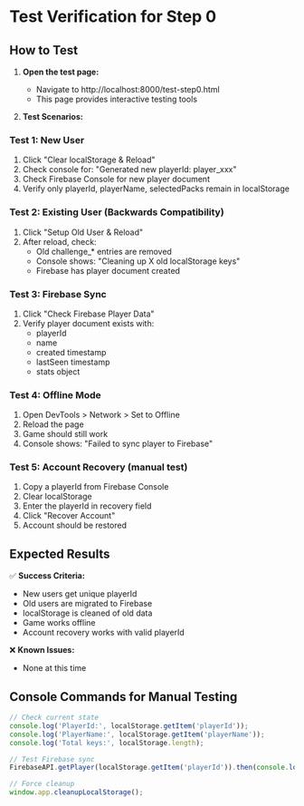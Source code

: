 # Test Verification for Step 0

## How to Test

1. **Open the test page:**
   - Navigate to http://localhost:8000/test-step0.html
   - This page provides interactive testing tools

2. **Test Scenarios:**

### Test 1: New User
1. Click "Clear localStorage & Reload"
2. Check console for: "Generated new playerId: player_xxx"
3. Check Firebase Console for new player document
4. Verify only playerId, playerName, selectedPacks remain in localStorage

### Test 2: Existing User (Backwards Compatibility)
1. Click "Setup Old User & Reload"
2. After reload, check:
   - Old challenge_* entries are removed
   - Console shows: "Cleaning up X old localStorage keys"
   - Firebase has player document created

### Test 3: Firebase Sync
1. Click "Check Firebase Player Data"
2. Verify player document exists with:
   - playerId
   - name
   - created timestamp
   - lastSeen timestamp
   - stats object

### Test 4: Offline Mode
1. Open DevTools > Network > Set to Offline
2. Reload the page
3. Game should still work
4. Console shows: "Failed to sync player to Firebase"

### Test 5: Account Recovery (manual test)
1. Copy a playerId from Firebase Console
2. Clear localStorage
3. Enter the playerId in recovery field
4. Click "Recover Account"
5. Account should be restored

## Expected Results

✅ **Success Criteria:**
- New users get unique playerId
- Old users are migrated to Firebase
- localStorage is cleaned of old data
- Game works offline
- Account recovery works with valid playerId

❌ **Known Issues:**
- None at this time

## Console Commands for Manual Testing

```javascript
// Check current state
console.log('PlayerId:', localStorage.getItem('playerId'));
console.log('PlayerName:', localStorage.getItem('playerName'));
console.log('Total keys:', localStorage.length);

// Test Firebase sync
FirebaseAPI.getPlayer(localStorage.getItem('playerId')).then(console.log);

// Force cleanup
window.app.cleanupLocalStorage();
```